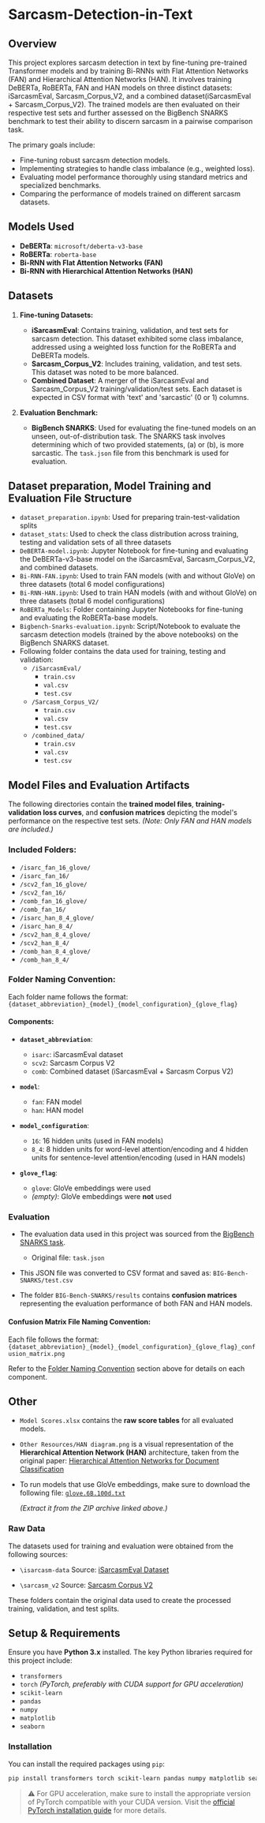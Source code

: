 # Sarcasm-Detection-in-Text
## Overview

This project explores sarcasm detection in text by fine-tuning pre-trained Transformer models and by training Bi-RNNs with Flat Attention Networks (FAN) and Hierarchical Attention Networks (HAN). It involves training DeBERTa, RoBERTa, FAN and HAN models on three distinct datasets: iSarcasmEval, Sarcasm_Corpus_V2, and a combined dataset(iSarcasmEval + Sarcasm_Corpus_V2). The trained models are then evaluated on their respective test sets and further assessed on the BigBench SNARKS benchmark to test their ability to discern sarcasm in a pairwise comparison task.

The primary goals include:
* Fine-tuning robust sarcasm detection models.
* Implementing strategies to handle class imbalance (e.g., weighted loss).
* Evaluating model performance thoroughly using standard metrics and specialized benchmarks.
* Comparing the performance of models trained on different sarcasm datasets.

## Models Used

* **DeBERTa**: `microsoft/deberta-v3-base`
* **RoBERTa**: `roberta-base`
* **Bi-RNN with Flat Attention Networks (FAN)**
* **Bi-RNN with Hierarchical Attention Networks (HAN)**

## Datasets

1.  **Fine-tuning Datasets:**
    * **iSarcasmEval**: Contains training, validation, and test sets for sarcasm detection. This dataset exhibited some class imbalance, addressed using a weighted loss function for the RoBERTa and DeBERTa models.
    * **Sarcasm\_Corpus\_V2**: Includes training, validation, and test sets. This dataset was noted to be more balanced.
    * **Combined Dataset**: A merger of the iSarcasmEval and Sarcasm\_Corpus\_V2 training/validation/test sets.
    Each dataset is expected in CSV format with 'text' and 'sarcastic' (0 or 1) columns.

2.  **Evaluation Benchmark:**
    * **BigBench SNARKS**: Used for evaluating the fine-tuned models on an unseen, out-of-distribution task. The SNARKS task involves determining which of two provided statements, (a) or (b), is more sarcastic. The `task.json` file from this benchmark is used for evaluation.

## Dataset preparation, Model Training and Evaluation File Structure

* `dataset_preparation.ipynb`: Used for preparing train-test-validation splits
* `dataset_stats`: Used to check the class distribution across training, testing and validation sets of all three datasets
* `DeBERTA-model.ipynb`: Jupyter Notebook for fine-tuning and evaluating the DeBERTa-v3-base model on the iSarcasmEval, Sarcasm_Corpus_V2, and combined datasets.
* `Bi-RNN-FAN.ipynb`: Used to train FAN models (with and without GloVe) on three datasets (total 6 model configurations)
* `Bi-RNN-HAN.ipynb`: Used to train HAN models (with and without GloVe) on three datasets (total 6 model configurations)
* `RoBERTa_Models`: Folder containing Jupyter Notebooks for fine-tuning and evaluating the RoBERTa-base models.
* `Bigbench-Snarks-evaluation.ipynb`: Script/Notebook to evaluate the sarcasm detection models (trained by the above notebooks) on the BigBench SNARKS dataset.
* Following folder contains the data used for training, testing and validation:
    * `/iSarcasmEval/`
        * `train.csv`
        * `val.csv`
        * `test.csv`
    * `/Sarcasm_Corpus_V2/`
        * `train.csv`
        * `val.csv`
        * `test.csv`
    * `/combined_data/`
        * `train.csv`
        * `val.csv`
        * `test.csv`

## Model Files and Evaluation Artifacts

The following directories contain the **trained model files**, **training-validation loss curves**, and **confusion matrices** depicting the model's performance on the respective test sets.
*(Note: Only FAN and HAN models are included.)*

### Included Folders:

* `/isarc_fan_16_glove/`
* `/isarc_fan_16/`
* `/scv2_fan_16_glove/`
* `/scv2_fan_16/`
* `/comb_fan_16_glove/`
* `/comb_fan_16/`
* `/isarc_han_8_4_glove/`
* `/isarc_han_8_4/`
* `/scv2_han_8_4_glove/`
* `/scv2_han_8_4/`
* `/comb_han_8_4_glove/`
* `/comb_han_8_4/`

### Folder Naming Convention:

Each folder name follows the format:
`{dataset_abbreviation}_{model}_{model_configuration}_{glove_flag}`

#### Components:

* **`dataset_abbreviation`**:

  * `isarc`: iSarcasmEval dataset
  * `scv2`: Sarcasm Corpus V2
  * `comb`: Combined dataset (iSarcasmEval + Sarcasm Corpus V2)

* **`model`**:

  * `fan`: FAN model
  * `han`: HAN model

* **`model_configuration`**:

  * `16`: 16 hidden units (used in FAN models)
  * `8_4`: 8 hidden units for word-level attention/encoding and 4 hidden units for sentence-level attention/encoding (used in HAN models)

* **`glove_flag`**:

  * `glove`: GloVe embeddings were used
  * *(empty)*: GloVe embeddings were **not** used


### Evaluation

* The evaluation data used in this project was sourced from the [BigBench SNARKS task](https://github.com/google/BIG-bench/tree/main/bigbench/benchmark_tasks/snarks).

  * Original file: `task.json`

* This JSON file was converted to CSV format and saved as:
  `BIG-Bench-SNARKS/test.csv`

* The folder `BIG-Bench-SNARKS/results` contains **confusion matrices** representing the evaluation performance of both FAN and HAN models.

#### Confusion Matrix File Naming Convention:

Each file follows the format:
`{dataset_abbreviation}_{model}_{model_configuration}_{glove_flag}_confusion_matrix.png`

Refer to the [Folder Naming Convention](#folder-naming-convention) section above for details on each component.

## Other

* `Model Scores.xlsx` contains the **raw score tables** for all evaluated models.

* `Other Resources/HAN diagram.png` is a visual representation of the **Hierarchical Attention Network (HAN)** architecture, taken from the original paper:
  [Hierarchical Attention Networks for Document Classification](https://www.cs.cmu.edu/~hovy/papers/16HLT-hierarchical-attention-networks.pdf)

* To run models that use GloVe embeddings, make sure to download the following file:
  [`glove.6B.100d.txt`](https://nlp.stanford.edu/data/glove.6B.zip)
  
  *(Extract it from the ZIP archive linked above.)*

### Raw Data

The datasets used for training and evaluation were obtained from the following sources:

* `\isarcasm-data`
  Source: [iSarcasmEval Dataset](https://github.com/iabufarha/iSarcasmEval/tree/main)

* `\sarcasm_v2`
  Source: [Sarcasm Corpus V2](https://github.com/soraby/sarcasm2)

These folders contain the original data used to create the processed training, validation, and test splits.

## Setup & Requirements

Ensure you have **Python 3.x** installed. The key Python libraries required for this project include:

* `transformers`
* `torch` *(PyTorch, preferably with CUDA support for GPU acceleration)*
* `scikit-learn`
* `pandas`
* `numpy`
* `matplotlib`
* `seaborn`

### Installation

You can install the required packages using `pip`:

```bash
pip install transformers torch scikit-learn pandas numpy matplotlib seaborn
```

> ⚠️ For GPU acceleration, make sure to install the appropriate version of PyTorch compatible with your CUDA version. Visit the [official PyTorch installation guide](https://pytorch.org/get-started/locally/) for more details.
